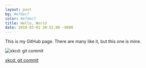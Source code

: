 ```yaml
---
layout: post
bg: #e7dec7
color: #e7dec7
title: Hello, World
date: 2018-03-01 20:52:00 -0600
---
```


This is my GitHub page. There are many like it, but this one is mine.

![xkcd: git commit](https://imgs.xkcd.com/comics/git_commit.png)

[xkcd: git commit](https://xkcd.com/1296/)
